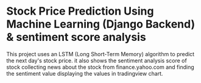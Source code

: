 # Stock Price Prediction Using Machine Learning (Django Backend) & sentiment score analysis 

This project uses an LSTM (Long Short-Term Memory) algorithm to predict the next day's stock price. it also shows the sentiment analysis score of stock 
collecting news about the stock from finance.yahoo.com and finding the sentiment value
displaying the values in tradingview chart.
